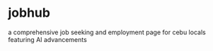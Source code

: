 # jobhub
a comprehensive job seeking and employment page for cebu locals featuring AI advancements 
